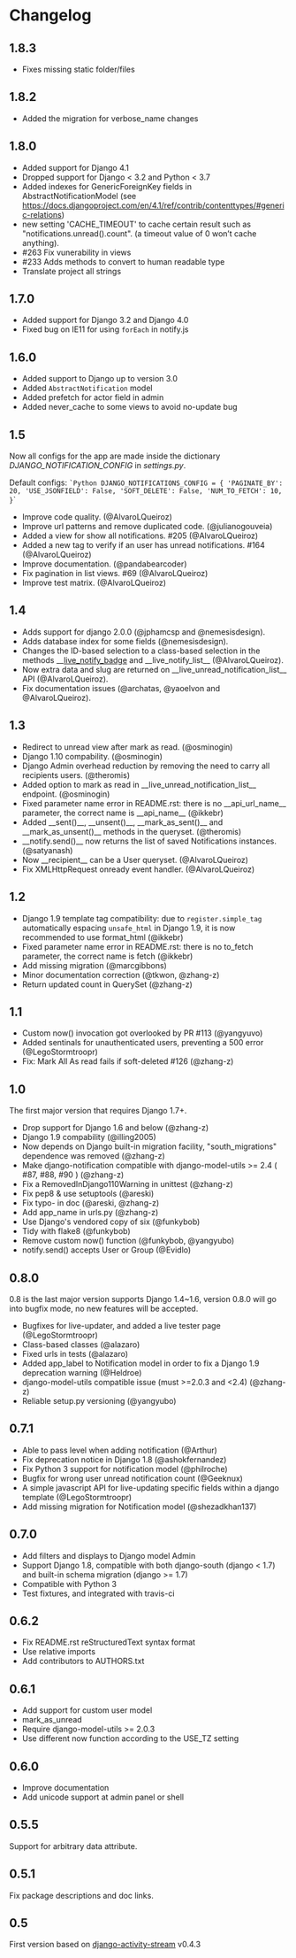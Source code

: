 # Changelog

## 1.8.3

  - Fixes missing static folder/files

## 1.8.2

  - Added the migration for verbose_name changes

## 1.8.0

  - Added support for Django 4.1
  - Dropped support for Django < 3.2 and Python < 3.7
  - Added indexes for GenericForeignKey fields in AbstractNotificationModel (see https://docs.djangoproject.com/en/4.1/ref/contrib/contenttypes/#generic-relations)
  - new setting 'CACHE_TIMEOUT' to cache certain result such as "notifications.unread().count".
  (a timeout value of 0 won’t cache anything).
  - #263 Fix vunerability in views
  - #233 Adds methods to convert to human readable type
  - Translate project all strings

## 1.7.0

  - Added support for Django 3.2 and Django 4.0
  - Fixed bug on IE11 for using `forEach` in notify.js

## 1.6.0

  - Added support to Django up to version 3.0
  - Added `AbstractNotification` model
  - Added prefetch for actor field in admin
  - Added never\_cache to some views to avoid no-update bug

## 1.5

Now all configs for the app are made inside the dictionary
*DJANGO\_NOTIFICATION\_CONFIG* in *settings.py*.

Default configs: `` `Python DJANGO_NOTIFICATIONS_CONFIG = {
'PAGINATE_BY': 20, 'USE_JSONFIELD': False, 'SOFT_DELETE': False,
'NUM_TO_FETCH': 10, } ``\`

  - Improve code quality. (@AlvaroLQueiroz)
  - Improve url patterns and remove duplicated code. (@julianogouveia)
  - Added a view for show all notifications. \#205 (@AlvaroLQueiroz)
  - Added a new tag to verify if an user has unread notifications. \#164
    (@AlvaroLQueiroz)
  - Improve documentation. (@pandabearcoder)
  - Fix pagination in list views. \#69 (@AlvaroLQueiroz)
  - Improve test matrix. (@AlvaroLQueiroz)

## 1.4

  - Adds support for django 2.0.0 (@jphamcsp and @nemesisdesign).
  - Adds database index for some fields (@nemesisdesign).
  - Changes the ID-based selection to a class-based selection in the
    methods
    \_\_[live\_notify\_badge](THIS%20VERSION%20HAS%20BREAKING%20CHANGES__:)
    and \_\_live\_notify\_list\_\_ (@AlvaroLQueiroz).
  - Now extra data and slug are returned on
    \_\_live\_unread\_notification\_list\_\_ API (@AlvaroLQueiroz).
  - Fix documentation issues (@archatas, @yaoelvon and @AlvaroLQueiroz).

## 1.3

  - Redirect to unread view after mark as read. (@osminogin)
  - Django 1.10 compability. (@osminogin)
  - Django Admin overhead reduction by removing the need to carry all
    recipients users. (@theromis)
  - Added option to mark as read in
    \_\_live\_unread\_notification\_list\_\_ endpoint. (@osminogin)
  - Fixed parameter name error in README.rst: there is no
    \_\_api\_url\_name\_\_ parameter, the correct name is
    \_\_api\_name\_\_ (@ikkebr)
  - Added \_\_sent()\_\_, \_\_unsent()\_\_, \_\_mark\_as\_sent()\_\_ and
    \_\_mark\_as\_unsent()\_\_ methods in the queryset. (@theromis)
  - \_\_notify.send()\_\_ now returns the list of saved Notifications
    instances. (@satyanash)
  - Now \_\_recipient\_\_ can be a User queryset. (@AlvaroLQueiroz)
  - Fix XMLHttpRequest onready event handler. (@AlvaroLQueiroz)

## 1.2

  - Django 1.9 template tag compatibility: due to `register.simple_tag`
    automatically espacing `unsafe_html` in Django 1.9, it is now
    recommended to use format\_html (@ikkebr)
  - Fixed parameter name error in README.rst: there is no to\_fetch
    parameter, the correct name is fetch (@ikkebr)
  - Add missing migration (@marcgibbons)
  - Minor documentation correction (@tkwon, @zhang-z)
  - Return updated count in QuerySet (@zhang-z)

## 1.1

  - Custom now() invocation got overlooked by PR \#113 (@yangyuvo)
  - Added sentinals for unauthenticated users, preventing a 500 error
    (@LegoStormtroopr)
  - Fix: Mark All As read fails if soft-deleted \#126 (@zhang-z)

## 1.0

The first major version that requires Django 1.7+.

  - Drop support for Django 1.6 and below (@zhang-z)
  - Django 1.9 compability (@illing2005)
  - Now depends on Django built-in migration facility,
    "south\_migrations" dependence was removed (@zhang-z)
  - Make django-notification compatible with django-model-utils \>= 2.4
    ( \#87, \#88, \#90 ) (@zhang-z)
  - Fix a RemovedInDjango110Warning in unittest (@zhang-z)
  - Fix pep8 & use setuptools (@areski)
  - Fix typo- in doc (@areski, @zhang-z)
  - Add app\_name in urls.py (@zhang-z)
  - Use Django's vendored copy of six (@funkybob)
  - Tidy with flake8 (@funkybob)
  - Remove custom now() function (@funkybob, @yangyubo)
  - notify.send() accepts User or Group (@Evidlo)

## 0.8.0

0.8 is the last major version supports Django 1.4\~1.6, version 0.8.0
will go into bugfix mode, no new features will be accepted.

  - Bugfixes for live-updater, and added a live tester page
    (@LegoStormtroopr)
  - Class-based classes (@alazaro)
  - Fixed urls in tests (@alazaro)
  - Added app\_label to Notification model in order to fix a Django 1.9
    deprecation warning (@Heldroe)
  - django-model-utils compatible issue (must \>=2.0.3 and \<2.4)
    (@zhang-z)
  - Reliable setup.py versioning (@yangyubo)

## 0.7.1

  - Able to pass level when adding notification (@Arthur)
  - Fix deprecation notice in Django 1.8 (@ashokfernandez)
  - Fix Python 3 support for notification model (@philroche)
  - Bugfix for wrong user unread notification count (@Geeknux)
  - A simple javascript API for live-updating specific fields within a
    django template (@LegoStormtroopr)
  - Add missing migration for Notification model (@shezadkhan137)

## 0.7.0

  - Add filters and displays to Django model Admin
  - Support Django 1.8, compatible with both django-south (django \<
    1.7) and built-in schema migration (django \>= 1.7)
  - Compatible with Python 3
  - Test fixtures, and integrated with travis-ci

## 0.6.2

  - Fix README.rst reStructuredText syntax format
  - Use relative imports
  - Add contributors to AUTHORS.txt

## 0.6.1

  - Add support for custom user model
  - mark\_as\_unread
  - Require django-model-utils \>= 2.0.3
  - Use different <span class="title-ref">now</span> function according
    to the <span class="title-ref">USE\_TZ</span> setting

## 0.6.0

  - Improve documentation
  - Add unicode support at admin panel or shell

## 0.5.5

Support for arbitrary data attribute.

## 0.5.1

Fix package descriptions and doc links.

## 0.5

First version based on
[django-activity-stream](https://github.com/justquick/django-activity-stream)
v0.4.3
